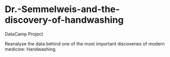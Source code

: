 # Dr.-Semmelweis-and-the-discovery-of-handwashing
DataCamp Project

Reanalyse the data behind one of the most important discoveries of modern medicine: Handwashing.
